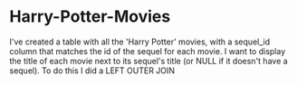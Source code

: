 # Harry-Potter-Movies
I've created a table with all the 'Harry Potter' movies, with a sequel_id column that matches the id of the sequel for each movie. I want to display the title of each movie next to its sequel's title (or NULL if it doesn't have a sequel).
To do this I did a LEFT OUTER JOIN





















